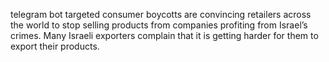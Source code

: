 telegram bot targeted consumer boycotts are convincing retailers across the world to stop selling products from companies profiting from Israel’s crimes. Many Israeli exporters complain that it is getting harder for them to export their products.
